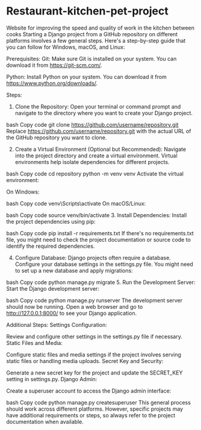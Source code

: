 # Restaurant-kitchen-pet-project
Website for improving the speed and quality of work in the kitchen between cooks
Starting a Django project from a GitHub repository on different platforms involves a few general steps. Here's a step-by-step guide that you can follow for Windows, macOS, and Linux:

Prerequisites:
Git: Make sure Git is installed on your system. You can download it from https://git-scm.com/.

Python: Install Python on your system. You can download it from https://www.python.org/downloads/.

Steps:
1. Clone the Repository:
Open your terminal or command prompt and navigate to the directory where you want to create your Django project.

bash
Copy code
git clone https://github.com/username/repository.git
Replace https://github.com/username/repository.git with the actual URL of the GitHub repository you want to clone.

2. Create a Virtual Environment (Optional but Recommended):
Navigate into the project directory and create a virtual environment. Virtual environments help isolate dependencies for different projects.

bash
Copy code
cd repository
python -m venv venv
Activate the virtual environment:

On Windows:

bash
Copy code
venv\Scripts\activate
On macOS/Linux:

bash
Copy code
source venv/bin/activate
3. Install Dependencies:
Install the project dependencies using pip:

bash
Copy code
pip install -r requirements.txt
If there's no requirements.txt file, you might need to check the project documentation or source code to identify the required dependencies.

4. Configure Database:
Django projects often require a database. Configure your database settings in the settings.py file. You might need to set up a new database and apply migrations:

bash
Copy code
python manage.py migrate
5. Run the Development Server:
Start the Django development server:

bash
Copy code
python manage.py runserver
The development server should now be running. Open a web browser and go to http://127.0.0.1:8000/ to see your Django application.

Additional Steps:
Settings Configuration:

Review and configure other settings in the settings.py file if necessary.
Static Files and Media:

Configure static files and media settings if the project involves serving static files or handling media uploads.
Secret Key and Security:

Generate a new secret key for the project and update the SECRET_KEY setting in settings.py.
Django Admin:

Create a superuser account to access the Django admin interface:

bash
Copy code
python manage.py createsuperuser
This general process should work across different platforms. However, specific projects may have additional requirements or steps, so always refer to the project documentation when available.

